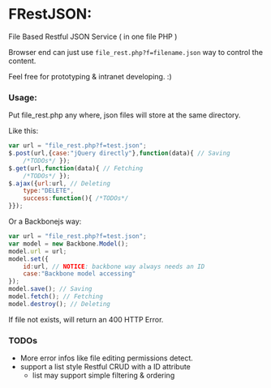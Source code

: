 # FRestJSON: 

File Based Restful JSON Service ( in one file PHP )

Browser end can just use `file_rest.php?f=filename.json` way to control the content.

Feel free for prototyping & intranet developing. :)

### Usage:

Put file_rest.php any where, json files will store at the same directory.

Like this:

```javascript
var url = "file_rest.php?f=test.json";
$.post(url,{case:"jQuery directly"},function(data){ // Saving
	/*TODOs*/ });
$.get(url,function(data){ // Fetching
	/*TODOs*/ });
$.ajax({url:url, // Deleting
	type:"DELETE",
	success:function(){ /*TODOs*/ 
}});
```

Or a Backbonejs way:

```javascript
var url = "file_rest.php?f=test.json";
var model = new Backbone.Model();
model.url = url;
model.set({
	id:url, // NOTICE: backbone way always needs an ID
	case:"Backbone model accessing"
});
model.save(); // Saving
model.fetch(); // Fetching
model.destroy(); // Deleting
```

If file not exists, will return an 400 HTTP Error.

### TODOs

* More error infos like file editing permissions detect.
* support a list style Restful CRUD with a ID attribute
	* list may support simple filtering & ordering
